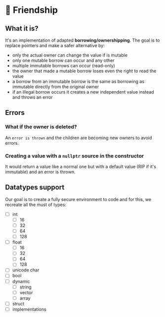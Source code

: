 # 🌈 Friendship

## What it is?

It's an implementation of adapted **borrowing/ownershipping**. The goal is to replace pointers and make a safer alternative by:

- only the actual owner can change the value if is mutable
- only one mutable borrow can occur and any other
- multiple immutable borrows can occur (read-only)
- the owner that made a mutable borrow loses even the right to read the value
- a borrow from an immutable borrow is the same as borrowing as immutable directly from the original owner
- if an illegal borrow occurs it creates a new independent value instead and throws an error

## Errors

### What if the owner is deleted?
An `error is thrown` and the children are becoming new owners to avoid errors.

### Creating a value with a `nullptr` source in the constructor
It would return a value like a normal one but with a default value (RIP if it's immutable) and an error is thrown. 

## Datatypes support

Our goal is to create a fully secure environment to code and for this, we recreate all the must of types:

- [ ] int 
  - [ ] 16
  - [ ] 32
  - [ ] 64
  - [ ] 128
- [ ] float 
  - [ ] 16
  - [ ] 32
  - [ ] 64
  - [ ] 128
- [ ] unicode char
- [ ] bool
- [ ] dynamic
  - [ ] string
  - [ ] vector
  - [ ] array
- [ ] struct
- [ ] implementations
